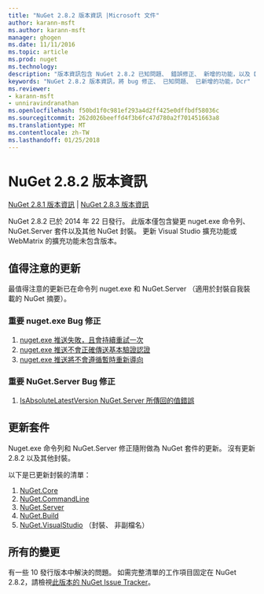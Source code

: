 ```yaml
---
title: "NuGet 2.8.2 版本資訊 |Microsoft 文件"
author: karann-msft
ms.author: karann-msft
manager: ghogen
ms.date: 11/11/2016
ms.topic: article
ms.prod: nuget
ms.technology: 
description: "版本資訊包含 NuGet 2.8.2 已知問題、 錯誤修正、 新增的功能，以及 Dcr。"
keywords: "NuGet 2.8.2 版本資訊，將 bug 修正、 已知問題、 已新增的功能，Dcr"
ms.reviewer:
- karann-msft
- unniravindranathan
ms.openlocfilehash: f50bd1f0c981ef293a4d2ff425e0dffbdf58036c
ms.sourcegitcommit: 262d026beeffd4f3b6fc47d780a2f701451663a8
ms.translationtype: MT
ms.contentlocale: zh-TW
ms.lasthandoff: 01/25/2018
---
```

# <a name="nuget-282-release-notes"></a>NuGet 2.8.2 版本資訊

[NuGet 2.8.1 版本資訊](../release-notes/nuget-2.8.1.md) | [NuGet 2.8.3 版本資訊](../release-notes/nuget-2.8.3.md)

NuGet 2.8.2 已於 2014 年 22 日發行。  此版本僅包含變更 nuget.exe 命令列、 NuGet.Server 套件以及其他 NuGet 封裝。  更新 Visual Studio 擴充功能或 WebMatrix 的擴充功能未包含版本。

## <a name="notable-updates"></a>值得注意的更新

最值得注意的更新已在命令列 nuget.exe 和 NuGet.Server （適用於封裝自我裝載的 NuGet 摘要）。

### <a name="important-nugetexe-bug-fixes"></a>重要 nuget.exe Bug 修正

1. [nuget.exe 推送失敗，且會持續重試一次](https://nuget.codeplex.com/workitem/4000)
1. [nuget.exe 推送不會正確傳送基本驗證認證](https://nuget.codeplex.com/workitem/4109)
1. [nuget.exe 推送將不會遵循暫時重新導向](https://nuget.codeplex.com/workitem/4050)

### <a name="important-nugetserver-bug-fix"></a>重要 NuGet.Server Bug 修正

1. [IsAbsoluteLatestVersion NuGet.Server 所傳回的值錯誤](https://nuget.codeplex.com/workitem/4147)

## <a name="packages-updated"></a>更新套件

Nuget.exe 命令列和 NuGet.Server 修正隨附做為 NuGet 套件的更新。  沒有更新 2.8.2 以及其他封裝。

以下是已更新封裝的清單：

1. [NuGet.Core](https://www.nuget.org/packages/NuGet.Core/)
1. [NuGet.CommandLine](https://www.nuget.org/packages/NuGet.CommandLine/)
1. [NuGet.Server](https://www.nuget.org/packages/NuGet.Server/)
1. [NuGet.Build](https://www.nuget.org/packages/NuGet.Build/)
1. [NuGet.VisualStudio](https://www.nuget.org/packages/NuGet.VisualStudio/) （封裝、 非副檔名）

## <a name="all-changes"></a>所有的變更
有一些 10 發行版本中解決的問題。 如需完整清單的工作項目固定在 NuGet 2.8.2，請檢視[此版本的 NuGet Issue Tracker](https://nuget.codeplex.com/workitem/list/advanced?keyword=&status=All&type=All&priority=All&release=NuGet%202.8.2&assignedTo=All&component=All&sortField=LastUpdatedDate&sortDirection=Descending&page=0&reasonClosed=All)。
